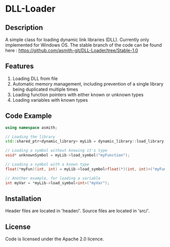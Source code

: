 # DLL-Loader
## Description
A simple class for loading dynamic link libraries (DLL). Currently only implemented for Windows OS.
The stable branch of the code can be found here : https://github.com/asmith-git/DLL-Loader/tree/Stable-1.0

## Features
1. Loading DLL from file
2. Automatic memory management, including prevention of a single library being duplicated multiple times
3. Loading function pointers with either known or unknown types
4. Loading variables with known types


## Code Example
```C++
using namespace asmith;

// Loading the library
std::shared_ptr<dynamic_library> myLib = dynamic_library::load_library("example.dll");

// Loading a symbol without knowing it's type
void* unknownSymbol = myLib->load_symbol("myFunction");

// Loading a symbol with a known type
float(*myFun)(int, int) = myLib->load_symbol<float(*)(int, int)>("myFun");

// Another example, for loading a variable
int myVar = *myLib->load_symbol<int>("myVar");
```

## Installation
Header files are located in 'header/'.
Source files are located in 'src/'.

## License
Code is licensed under the Apache 2.0 licence.

